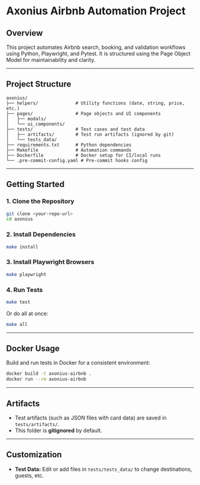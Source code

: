 # Axonius Airbnb Automation Project

## Overview

This project automates Airbnb search, booking, and validation workflows using Python, Playwright, and Pytest.
It is structured using the Page Object Model for maintainability and clarity.

---

## Project Structure

```
axonius/
├── helpers/              # Utility functions (date, string, price, etc.)
├── pages/                # Page objects and UI components
│   ├── modals/
│   └── ui_components/
├── tests/                # Test cases and test data
│   ├── artifacts/        # Test run artifacts (ignored by git)
│   └── tests_data/
├── requirements.txt      # Python dependencies
├── Makefile              # Automation commands
├── Dockerfile            # Docker setup for CI/local runs
└── .pre-commit-config.yaml # Pre-commit hooks config
```

---

## Getting Started

### 1. Clone the Repository

```bash
git clone <your-repo-url>
cd axonius
```

### 2. Install Dependencies

```bash
make install
```

### 3. Install Playwright Browsers

```bash
make playwright
```

### 4. Run Tests

```bash
make test
```

Or do all at once:

```bash
make all
```

---

## Docker Usage

Build and run tests in Docker for a consistent environment:

```bash
docker build -t axonius-airbnb .
docker run --rm axonius-airbnb
```

---

## Artifacts

- Test artifacts (such as JSON files with card data) are saved in `tests/artifacts/`.
- This folder is **gitignored** by default.

---

## Customization

- **Test Data:**
  Edit or add files in `tests/tests_data/` to change destinations, guests, etc.
